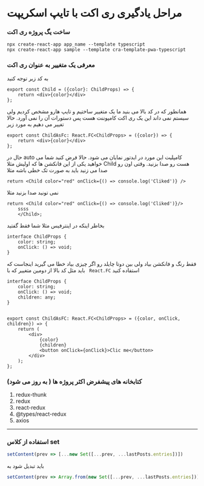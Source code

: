 # مراحل یادگیری ری اکت با تایپ اسکریپت

### ساخت یگ پروژه ری اکت
```
npx create-react-app app_name --template typescript
npx create-react-app sample --template cra-template-pwa-typescript
```

### معرفی یک متغییر به عنوان ری اکت

به کد زیر توجه کنید

```tsx
export const Child = ({color}: ChildProps) => {
    return <div>{color}</div>
};
```
همانطور که در کد بالا می بنید ما یک متغییر ساختیم و تایپ هارو مشخص کردیم ولی سیستم نمی داند این یک ری اکت کامپوننت هست پس دستورات آن را نمی آورد. حالا تغییر می دهیم به مورد زیر
```tsx
export const ChildAsFc: React.FC<ChildProps> = ({color}) => {
    return <div>{color}</div>
};
```
حال در auto کامپلیت این مورد در ایدتور نمایان می شود. حالا فرض کنید شما می خواهید یکی از این فانکشن ها که اولیش مثلا Child هست رو صدا بزنید. وقتی اون رو صدا می زنید باید به صورت تک خطی باشه مثلا
```tsx
return <Child color="red" onClick={() => console.log('Cliked')} />
```
نمی تونید صدا بزنید مثلا
```tsx
return <Child color="red" onClick={() => console.log('Cliked')}/>
    ssss
    </Child>;
```
بخاطر اینکه در اینترفیس مثلا شما فقط گفتید

```tsx
interface ChildProps {
    color: string;
    onClick: () => void;
}
```
فقط رنگ و فانکشن بیاد ولی بین دوتا چایلد رو اگر چیزی بیاد خطا می گیرید اینجاست که باید مثل کد بالا از دومین متغییر که با ` React.FC` استفاده کنید

```tsx
interface ChildProps {
    color: string;
    onClick: () => void;
    children: any;
}


export const ChildAsFC: React.FC<ChildProps> = ({color, onClick, children}) => {
    return (
        <div>
            {color}
            {children}
            <button onClick={onClick}>Clic me</button>
        </div>
    );
};
```

### کتابخانه های پیشفرض اکثر پروژه ها ( به روز می شود)

1. redux-thunk
2. redux
3. react-redux
4. @types/react-redux
5. axios


---

### استفاده از کلاس set

```ts
setContent(prev => [...new Set([...prev, ...lastPosts.entries])])
```
باید تبدیل شود به
```ts
setContent(prev => Array.from(new Set([...prev, ...lastPosts.entries])));
```
